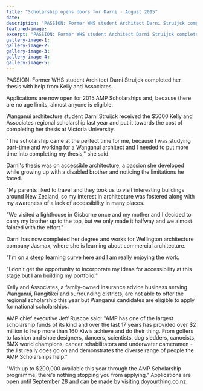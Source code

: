 ```yaml
---
title: "Scholarship opens doors for Darni - August 2015"
date: 
description: "PASSION: Former WHS student Architect Darni Struijck completed her thesis with help from Kelly and Associates, Wanganui Chronicle article on 3/8/15..."
featured-image: 
excerpt: "PASSION: Former WHS student Architect Darni Struijck completed her thesis with help from Kelly and Associates."
gallery-image-1: 
gallery-image-2: 
gallery-image-3: 
gallery-image-4: 
gallery-image-5: 
---
```


<p>PASSION: Former WHS student Architect Darni Struijck completed her thesis with help from Kelly and Associates.</p>
<p>Applications are now open for 2015 AMP Scholarships and, because there are no age limits, almost anyone is eligible.</p>
<p>Wanganui architecture student Darni Struijck received the $5000 Kelly and Associates regional scholarship last year and put it towards the cost of completing her thesis at Victoria University.</p>
<p>"The scholarship came at the perfect time for me, because I was studying part-time and working for a Wanganui architect and I needed to put more time into completing my thesis," she said.</p>
<p>Darni's thesis was on accessible architecture, a passion she developed while growing up with a disabled brother and noticing the limitations he faced.</p>
<p>"My parents liked to travel and they took us to visit interesting buildings around New Zealand, so my interest in architecture was fostered along with my awareness of a lack of accessibility in many places.</p>
<p>"We visited a lighthouse in Gisborne once and my mother and I decided to carry my brother up to the top, but we only made it halfway and we almost fainted with the effort."</p>
<p>Darni has now completed her degree and works for Wellington architecture company Jasmax, where she is learning about commercial architecture.</p>
<p>"I'm on a steep learning curve here and I am really enjoying the work.</p>
<p>"I don't get the opportunity to incorporate my ideas for accessibility at this stage but I am building my portfolio."</p>
<p>Kelly and Associates, a family-owned insurance advice business serving Wanganui, Rangitikei and surrounding districts, are not able to offer the regional scholarship this year but Wanganui candidates are eligible to apply for national scholarships.</p>
<p>AMP chief executive Jeff Ruscoe said: "AMP has one of the largest scholarship funds of its kind and over the last 17 years has provided over $2 million to help more than 160 Kiwis achieve and do their thing. From golfers to fashion and shoe designers, dancers, scientists, dog sledders, canoeists, BMX world champions, cancer rehabilitators and underwater cameramen - the list really does go on and demonstrates the diverse range of people the AMP Scholarships help."</p>
<p>"With up to $200,000 available this year through the AMP Scholarship programme, there's nothing stopping you from applying." Applications are open until September 28 and can be made by visiting doyourthing.co.nz.</p>

